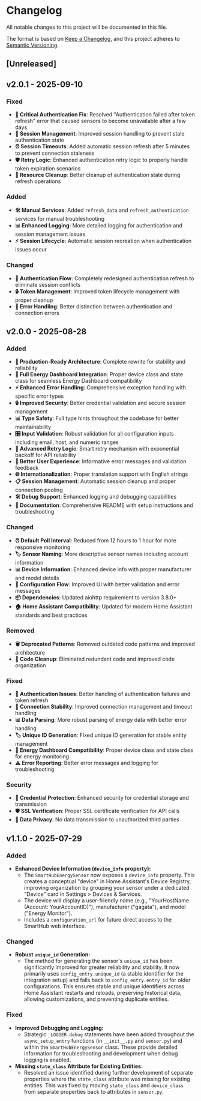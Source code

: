 # Changelog

All notable changes to this project will be documented in this file.

The format is based on [Keep a Changelog](https://keepachangelog.com/en/1.1.0/),
and this project adheres to [Semantic Versioning](https://semver.org/spec/v2.0.0.html).

## [Unreleased]

## v2.0.1 - 2025-09-10
### Fixed
* **🔑 Critical Authentication Fix**: Resolved "Authentication failed after token refresh" error that caused sensors to become unavailable after a few days
* **🔄 Session Management**: Improved session handling to prevent stale authentication state
* **⏰ Session Timeouts**: Added automatic session refresh after 5 minutes to prevent connection staleness
* **🛡️ Retry Logic**: Enhanced authentication retry logic to properly handle token expiration scenarios
* **🧹 Resource Cleanup**: Better cleanup of authentication state during refresh operations

### Added
* **🛠️ Manual Services**: Added `refresh_data` and `refresh_authentication` services for manual troubleshooting
* **📊 Enhanced Logging**: More detailed logging for authentication and session management issues
* **⚡ Session Lifecycle**: Automatic session recreation when authentication issues occur

### Changed
* **🔧 Authentication Flow**: Completely redesigned authentication refresh to eliminate session conflicts
* **🔒 Token Management**: Improved token lifecycle management with proper cleanup
* **📡 Error Handling**: Better distinction between authentication and connection errors

## v2.0.0 - 2025-08-28
### Added
* **🚀 Production-Ready Architecture**: Complete rewrite for stability and reliability
* **🔌 Full Energy Dashboard Integration**: Proper device class and state class for seamless Energy Dashboard compatibility
* **⚡ Enhanced Error Handling**: Comprehensive exception handling with specific error types
* **🔒 Improved Security**: Better credential validation and secure session management
* **📊 Type Safety**: Full type hints throughout the codebase for better maintainability
* **🎛️ Input Validation**: Robust validation for all configuration inputs including email, host, and numeric ranges
* **🔄 Advanced Retry Logic**: Smart retry mechanism with exponential backoff for API reliability
* **📱 Better User Experience**: Informative error messages and validation feedback
* **🌐 Internationalization**: Proper translation support with English strings
* **📋 Session Management**: Automatic session cleanup and proper connection pooling
* **🛠️ Debug Support**: Enhanced logging and debugging capabilities
* **📖 Documentation**: Comprehensive README with setup instructions and troubleshooting

### Changed
* **⏰ Default Poll Interval**: Reduced from 12 hours to 1 hour for more responsive monitoring
* **🏷️ Sensor Naming**: More descriptive sensor names including account information
* **📊 Device Information**: Enhanced device info with proper manufacturer and model details
* **🔧 Configuration Flow**: Improved UI with better validation and error messages
* **📦 Dependencies**: Updated aiohttp requirement to version 3.8.0+
* **🏠 Home Assistant Compatibility**: Updated for modern Home Assistant standards and best practices

### Removed
* **🗑️ Deprecated Patterns**: Removed outdated code patterns and improved architecture
* **🧹 Code Cleanup**: Eliminated redundant code and improved code organization

### Fixed
* **🐛 Authentication Issues**: Better handling of authentication failures and token refresh
* **🔗 Connection Stability**: Improved connection management and timeout handling
* **📊 Data Parsing**: More robust parsing of energy data with better error handling
* **🏷️ Unique ID Generation**: Fixed unique ID generation for stable entity management
* **🎯 Energy Dashboard Compatibility**: Proper device class and state class for energy monitoring
* **⚠️ Error Reporting**: Better error messages and logging for troubleshooting

### Security
* **🔐 Credential Protection**: Enhanced security for credential storage and transmission
* **🛡️ SSL Verification**: Proper SSL certificate verification for API calls
* **🚫 Data Privacy**: No data transmission to unauthorized third parties

## v1.1.0 - 2025-07-29
### Added
* **Enhanced Device Information (`device_info` property):**
    * The `SmartHubEnergySensor` now exposes a `device_info` property. This creates a conceptual "device" in Home Assistant's Device Registry, improving organization by grouping your sensor under a dedicated "Device" card in Settings > Devices & Services.
    * The device will display a user-friendly name (e.g., "YourHostName (Account: YourAccountID)"), manufacturer ("gagata"), and model ("Energy Monitor").
    * Includes a `configuration_url` for future direct access to the SmartHub web interface.

### Changed
* **Robust `unique_id` Generation:**
    * The method for generating the sensor's `unique_id` has been significantly improved for greater reliability and stability. It now primarily uses `config_entry.unique_id` (a stable identifier for the integration setup) and falls back to `config_entry.entry_id` for older configurations. This ensures stable and unique identifiers across Home Assistant restarts and reloads, preserving historical data, allowing customizations, and preventing duplicate entities.

### Fixed
* **Improved Debugging and Logging:**
    * Strategic `_LOGGER.debug` statements have been added throughout the `async_setup_entry` functions (in `__init__.py` and `sensor.py`) and within the `SmartHubEnergySensor` class. These provide detailed information for troubleshooting and development when debug logging is enabled.
* **Missing `state_class` Attribute for Existing Entities:**
    * Resolved an issue identified during further development of separate properties where the `state_class` attribute was missing for existing entities. This was fixed by moving `state_class` and `device_class` from separate properties back to attributes in `sensor.py`.

